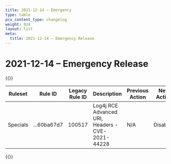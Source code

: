 ```yaml
---
title: 2021-12-14 – Emergency
type: table
pcx_content_type: changelog
weight: 924
layout: list
meta:
  title: 2021-12-14 – Emergency Release
---
```


# 2021-12-14 – Emergency Release

{{<table-wrap>}}

<table style="width: 100%">
  <thead>
    <tr>
      <th>Ruleset</th>
      <th>Rule ID</th>
      <th>Legacy Rule ID</th>
      <th>Description</th>
      <th>Previous Action</th>
      <th>New Action</th>
    </tr>
  </thead>
  <tbody>
    <tr>
      <td>Specials</td>
      <td>...60ba67d7</td>
      <td>100517</td>
      <td>Log4j RCE Advanced URI, Headers - CVE-2021-44228</td>
      <td>N/A</td>
      <td>Disabled</td>
    </tr>
  </tbody>
</table>
{{</table-wrap>}}
